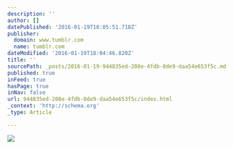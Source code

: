 ```yaml
---
description: ''
author: []
datePublished: '2016-01-19T18:05:51.718Z'
publisher:
  domain: www.tumblr.com
  name: tumblr.com
dateModified: '2016-01-19T18:04:46.820Z'
title: ''
sourcePath: _posts/2016-01-19-944835ed-208e-4fdb-8de9-daa54e653f5c.md
published: true
inFeed: true
hasPage: true
inNav: false
url: 944835ed-208e-4fdb-8de9-daa54e653f5c/index.html
_context: 'http://schema.org'
_type: Article

---
```

![](https://45.media.tumblr.com/110a6a13f92b4c2ff305772f8dd0f472/tumblr_o14k8vaGju1rc7x5lo1_500.gif)
